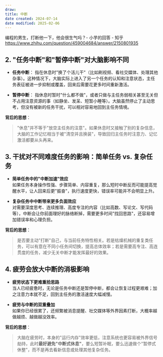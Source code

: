 ```yaml
---
draw:
title: 中断
date created: 2024-07-14
date modified: 2025-02-06
---
```


编程的男生，打断他一下，他会很生气吗？- 小芋的回答 - 知乎  
https://www.zhihu.com/question/459004684/answer/2150801935

## 2. "任务中断"和"暂停中断"对大脑影响不同

- **任务中断**：
  指在休息时"换了个活儿干"（比如刷视频、看社交媒体、处理其他杂事）。这种情况下，大脑实际上进入了另一个任务的认知和注意状态，主任务表征被进一步抑制或覆盖，回来后需要花更多时间重新激活。

- **暂停中断**：
  指休息时暂时"什么都不做"，或者只做与主任务弱相关甚至无关但不占用注意资源的事（如静坐、发呆、短暂小睡等）。大脑虽然停止了主动思考，但没有被新的任务干扰，可以相对容易地回到主任务情境。

**背后的思想**：

> "休息"并不等于"放空主任务的注意"。如果休息时又接触了别的复杂信息，大脑的工作记忆相当于被"清空并且换装"，导致回归主任务时注意力、记忆激活都要从头再来。

## 3. 干扰对不同难度任务的影响：简单任务 vs. 复杂任务

- **简单任务中的"中断加速"效应**  
  如果任务本身操作性强、步骤简单、内容重复，那么短时中断反而可能提高觉醒水平，让人回来后更"振奋"，执行速度更快，错误率可能并不会明显上升。

- **复杂任务中中断带来更多负面效应**  
  对需要深度思考、连续推理、高度专注的内容（比如高数、写论文、写代码等），中断会让你前面理好的脉络断掉，需要更多时间"找回思路"，还容易增加错误率和心理负担。

**背后的思想**：

> 是否要主动"打断"自己，与当前任务特性相关。若是枯燥机械的重复类任务，可以有意在不同小任务间切换，提高总体效率；若是需要高专注、高连贯度的任务，减少无关中断才能发挥最好的效果。

## 4. 疲劳会放大中断的消极影响

- **疲劳状态下更难重拾思路**  
  当人已经疲惫时，无论是任务中断还是暂停中断，都会让恢复过程更艰难；加之注意力本就不足，回到主任务的激活速度大幅减慢。

- **疲劳与中断的双重叠加**  
  如果你已经很累了，还频繁被消息提醒、社交媒体等外界因素打断，大概率越做越烦、越做越没效率。

**背后的思想**：

> 大脑在疲劳时，本身的"运行内存"效率更低，注意系统也更容易被外界信号劫持，此时**最好避免"中断式休息"**，要么短暂补眠，要么迅速做个"暂停式休整"，而不是再去看新信息或处理其他复杂任务。
